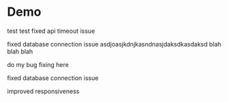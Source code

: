 # Demo

test
test
fixed api timeout issue

fixed database connection issue
asdjoasjkdnjkasndnasjdaksdkasdaksd
blah blah blah 

do my bug fixing here

fixed database connection issue

improved responsiveness